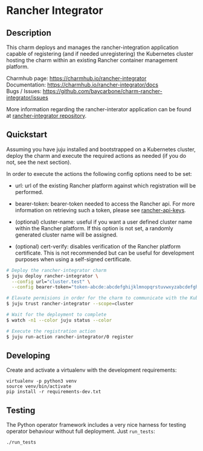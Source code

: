 # Rancher Integrator

## Description

This charm deploys and manages the rancher-integration application capable of registering (and if
needed unregistering) the Kubernetes cluster hosting the charm within an existing Rancher container
 management platform.

Charmhub page: https://charmhub.io/rancher-integrator  
Documentation: https://charmhub.io/rancher-integrator/docs  
Bugs / Issues: https://github.com/baycarbone/charm-rancher-integrator/issues

More information regarding the rancher-interator application can be found at [rancher-integrator repository](https://github.com/baycarbone/rancher-integrator).

## Quickstart

Assuming you have juju installed and bootstrapped on a Kubernetes cluster, deploy the charm and
execute the required actions as needed (if you do not, see the next section).

In order to execute the actions the following config options need to be set:
- url: url of the existing Rancher platform against which registration will be performed.

- bearer-token: bearer-token needed to access the Rancher api. For more information on retrieving
such a token, please see [rancher-api-keys](https://rancher.com/docs/rancher/v2.5/en/user-settings/api-keys/).

- (optional) cluster-name: useful if you want a user defined cluster name within the Rancher platform. If this
option is not set, a randomly generated cluster name will be assigned.

- (optional) cert-verify: disables verification of the Rancher platform certificate. This is not
recommended but can be useful for development purposes when using a self-signed certificate.

```bash
# Deploy the rancher-integrator charm
$ juju deploy rancher-integrator \
  --config url="cluster.test" \
  --config bearer-token="token-abcde:abcdefghijklmnopqrstuvwxyzabcdefghijklmnopqrstuvwxyzab"

# Elavate permisions in order for the charm to communicate with the Kubernetes API
$ juju trust rancher-integrator --scope=cluster

# Wait for the deployment to complete
$ watch -n1 --color juju status --color

# Execute the registration action
$ juju run-action rancher-integrator/0 register
```

## Developing

Create and activate a virtualenv with the development requirements:

    virtualenv -p python3 venv
    source venv/bin/activate
    pip install -r requirements-dev.txt

## Testing

The Python operator framework includes a very nice harness for testing
operator behaviour without full deployment. Just `run_tests`:

    ./run_tests
